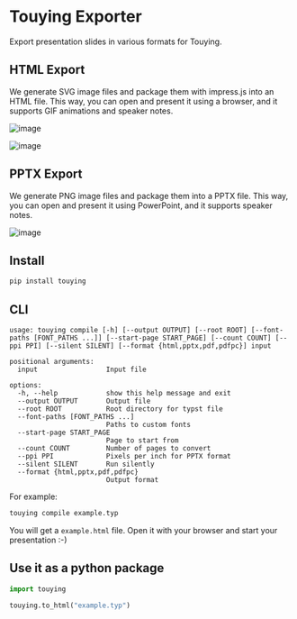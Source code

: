 # Touying Exporter

Export presentation slides in various formats for Touying.


## HTML Export

We generate SVG image files and package them with impress.js into an HTML file. This way, you can open and present it using a browser, and it supports GIF animations and speaker notes.

![image](https://github.com/touying-typ/touying-exporter/assets/34951714/207ddffc-87c8-4976-9bf4-4c6c5e2573ea)

![image](https://github.com/touying-typ/touying-exporter/assets/34951714/eac4976b-7d5d-40b6-8827-88c9a024b89a)


## PPTX Export

We generate PNG image files and package them into a PPTX file. This way, you can open and present it using PowerPoint, and it supports speaker notes.

![image](https://github.com/touying-typ/touying-exporter/assets/34951714/3d547c74-fb4b-4c31-81e5-5138a5d727c9)

## Install

```sh
pip install touying
```


## CLI

```text
usage: touying compile [-h] [--output OUTPUT] [--root ROOT] [--font-paths [FONT_PATHS ...]] [--start-page START_PAGE] [--count COUNT] [--ppi PPI] [--silent SILENT] [--format {html,pptx,pdf,pdfpc}] input

positional arguments:
  input                 Input file

options:
  -h, --help            show this help message and exit
  --output OUTPUT       Output file
  --root ROOT           Root directory for typst file
  --font-paths [FONT_PATHS ...]
                        Paths to custom fonts
  --start-page START_PAGE
                        Page to start from
  --count COUNT         Number of pages to convert
  --ppi PPI             Pixels per inch for PPTX format
  --silent SILENT       Run silently
  --format {html,pptx,pdf,pdfpc}
                        Output format
```

For example:

```sh
touying compile example.typ
```

You will get a `example.html` file. Open it with your browser and start your presentation :-)


## Use it as a python package

```python
import touying

touying.to_html("example.typ")
```

